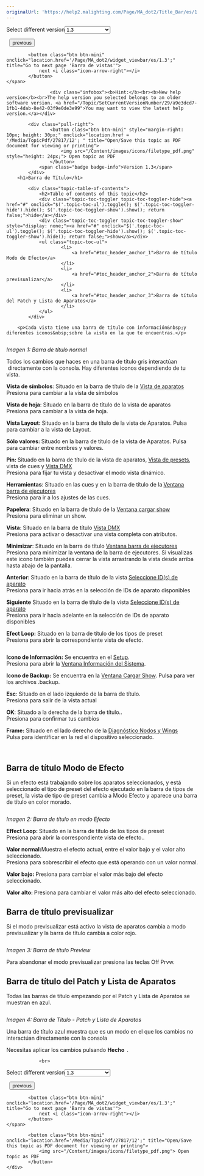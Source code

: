```yaml
---
originalUrl: 'https://help2.malighting.com/Page/MA_dot2/Title_Bar/es/1.3'
---
```


<div class="topic-navigation">

<div class="pull-right">
	<span class="pull-left">


<div class="pull-left">
<form action="/Topic/SetCurrentVersionNumber" class="form-inline" id="frmTagSelector" method="post">	<span class="form-mini">
		<div class="input-prepend"><span class="add-on">Select different version</span><select autocomplete="off" id="versionNumberId" name="versionNumberId" onchange="$(this).closest('#frmTagSelector').submit();" style="width: 120px;"><option value="">- latest -</option>
<option value="3">1.1</option>
<option value="7">1.2</option>
<option selected="selected" value="12">1.3</option>
<option value="16">1.5</option>
<option value="29">1.9</option>
</select></div>
		<input data-val="true" data-val-number="The field Int32 must be a number." data-val-required="The Int32 field is required." id="ProductId" name="ProductId" type="hidden" value="7">
		<input id="CurrentGuid" name="CurrentGuid" type="hidden" value="a9e3dcd7-1fb1-4dab-8e42-03f9e0de3e99">
	</span>
</form></div>&nbsp;	</span>
	<span class="pull-right" style="white-space: nowrap;">
			<button class="btn btn-mini" onclick="location.href='/Page/MA_dot2/Widget_PresetTypeBar/es/1.3'; " title="Go to previous page 'Barra tipos de Preset'">
				<i class="icon-arrow-left"></i> previous
			</button>

			<button class="btn btn-mini" onclick="location.href='/Page/MA_dot2/widget_viewbar/es/1.3';" title="Go to next page 'Barra de vistas'">
				next <i class="icon-arrow-right"></i> 
			</button>
	</span>
</div>
<div class="clear-fix" style="margin-bottom: 10px"></div>
</div>

					<div class="infobox"><b>Hint:</b><br><b>New help version</b><br>The help version you selected belongs to an older software version. <a href="/Topic/SetCurrentVersionNumber/29/a9e3dcd7-1fb1-4dab-8e42-03f9e0de3e99">You may want to view the latest help version.</a></div>

			<div class="pull-right">
					<button class="btn btn-mini" style="margin-right: 10px; height: 30px;" onclick="location.href = '/Media/TopicPdf/27817/12'; " title="Open/Save this topic as PDF document for viewing or printing">
						<img src="/Content/images/icons/filetype_pdf.png" style="height: 24px;"> Open topic as PDF
					</button>
				<span class="badge badge-info">Version 1.3</span>
			</div>
		<h1>Barra de Título</h1>

			<div class="topic-table-of-contents">
				<h2>Table of contents of this topic</h2>
				<div class="topic-toc-toggler topic-toc-toggler-hide"><a href="#" onclick="$('.topic-toc-ul').toggle(); $('.topic-toc-toggler-hide').hide(); $('.topic-toc-toggler-show').show(); return false;">hide</a></div>
				<div class="topic-toc-toggler topic-toc-toggler-show" style="display: none;"><a href="#" onclick="$('.topic-toc-ul').toggle(); $('.topic-toc-toggler-hide').show(); $('.topic-toc-toggler-show').hide(); return false;">show</a></div>
				<ul class="topic-toc-ul">
						<li>
							<a href="#toc_header_anchor_1">Barra de título Modo de Efecto</a>
						</li>
						<li>
							<a href="#toc_header_anchor_2">Barra de título previsualizar</a>
						</li>
						<li>
							<a href="#toc_header_anchor_3">Barra de título del Patch y Lista de Aparatos</a>
						</li>
				</ul>
			</div>

		<p>Cada vista tiene una barra de título con información&nbsp;y diferentes iconos&nbsp;sobre la vista en la que te encuentras.</p>

<p><img alt="" src="/Media/Image/dot2_viewsandwindows_fixtures_title-bar_v1-3.png"></p>

<p><em>Imagen 1: Barra de título normal</em></p>

<p>Todos los cambios que haces en una barra de título gris interactúan &nbsp;directamente con la consola. Hay diferentes iconos dependiendo de tu vista.</p>

<p><img alt="" src="/Media/Image/Dot2_ViewsandWindows_ControlElements_TitleBar02_1-0.PNG"><br>
<strong>Vista de símbolos</strong>: Situado en la barra de título de la&nbsp;<a href="/Topic/989f0b88-de3d-4818-8c0b-a69fa90b2106">Vista de aparatos</a><br>
Presiona para cambiar a la vista de símbolos</p>

<p><img alt="" src="/Media/Image/Dot2_ViewsandWindows_ControlElements_TitleBar03_1-0.PNG"><br>
<strong>Vista de hoja</strong>: Situado en la barra de título de la vista de aparatos<br>
Presiona para cambiar a la vista de hoja.</p>

<p><img alt="" src="/Media/Image/Dot2_ViewsandWindows_ControlElements_TitleBar23_1-2.png"><br>
<strong>Vista Layout: </strong>Situado en la barra de título de la vista de Aparatos. Pulsa para cambiar a la vista de Layout.</p>

<p><img alt="" src="/Media/Image/dot2_sheet-view_toggle-name-value_v1-3.png"><br>
<strong>Sólo valores:&nbsp;</strong>Situado en la barra de título de la vista de Aparatos. Pulsa para cambiar entre nombres y valores.</p>

<p><img alt="" src="/Media/Image/Dot2_ViewsandWindows_ControlElements_TitleBar04_1-0.PNG"><br>
<strong>Pin: </strong>Situado en la barra de título de la vista de aparatos,&nbsp;<a href="/Topic/c3fb198e-9577-4dae-981c-601829997529">Vista de presets</a>,<strong> </strong>vista de cues y <a href="/Topic/2f939332-43b1-44f0-9a0e-3121d5083e70">Vista DMX</a><br>
Presiona para fijar tu vista y desactivar el modo vista dinámico.</p>

<p><img alt="" src="/Media/Image/Dot2_ViewsandWindows_ControlElements_TitleBar05_1-0.PNG"><br>
<strong>Herramientas</strong>: Situado en las cues y en la barra de título de la<strong>&nbsp;</strong><a href="/Topic/d8ca000e-cf13-448d-ac3e-129272e731d8">Ventana barra de ejecutores</a><br>
Presiona para ir a los ajustes de las&nbsp;cues.</p>

<p><img alt="" src="/Media/Image/Dot2_ViewsandWindows_ControlElements_TitleBar12_1-0.PNG"><br>
<strong>Papelera</strong>: Situado en la barra de título de la <a href="/Topic/5376c636-64ff-4c67-887c-a81e7532afea">Ventana cargar show</a><br>
Presiona para eliminar un&nbsp;show.</p>

<p><strong><img alt="" src="/Media/Image/Dot2_ViewsandWindows_ControlElements_TitleBar06_1-0.PNG"></strong><br>
<strong>Vista</strong>: Situado en la barra de título&nbsp;<a href="/Topic/2f939332-43b1-44f0-9a0e-3121d5083e70">Vista DMX</a><br>
Presiona para activar o desactivar una vista completa con atributos.</p>

<p><img alt="" src="/Media/Image/Dot2_ViewsandWindows_ControlElements_TitleBar07_1-0.PNG"><br>
<strong>Minimizar</strong>: Situado en la barra de título <a href="/Topic/d8ca000e-cf13-448d-ac3e-129272e731d8">Ventana barra de ejecutores</a><br>
Presiona para minimizar la ventana de la barra de ejecutores. Si visualizas este icono también puedes cerrar la vista arrastrando la vista desde arriba hasta abajo de la pantalla.</p>

<p><img alt="" src="/Media/Image/Dot2_ViewsandWindows_ControlElements_TitleBar10_1-0.PNG"><br>
<strong>Anterior</strong>: Situado en la barra de título de la vista <a href="/Topic/01949542-9b01-4052-b2c5-ac718d5dbdfe">Seleccione ID(s) de aparato</a><br>
Presiona para ir hacia atrás en la selección de IDs de aparato disponibles</p>

<p><img alt="" src="/Media/Image/Dot2_ViewsandWindows_ControlElements_TitleBar11_1-0.PNG"><br>
<strong>Siguiente</strong>&nbsp;Situado en la barra de título de la vista&nbsp;<a href="/Topic/01949542-9b01-4052-b2c5-ac718d5dbdfe">Seleccione ID(s) de aparato</a><br>
Presiona para ir hacia adelante en la selección de IDs de aparato disponibles</p>

<p><img alt="" src="/Media/Image/Dot2_ViewsandWindows_ControlElements_TitleBar17_1-0.PNG"><br>
<strong>Efect Loop:</strong> Situado en la barra de título de los tipos de preset<br>
Presiona para abrir la correspondiente vista de efecto.</p>

<p><img alt="" src="/Media/Image/Dot2_ViewsandWindows_Setup03_1-0.PNG"></p>

<p><strong>Icono de Información:</strong>&nbsp;Se encuentra en el&nbsp;<a href="/Topic/198599eb-ca20-4e60-b007-bb08cd2ce43b">Setup</a>.<br>
Presiona para abrir la <a href="/Topic/aeea08ec-762b-4fbc-b77b-cb65a68e08ca">Ventana Información del Sistema</a>.</p>

<p><img alt="" src="/Media/Image/Dot2_ViewsandWindows_BackupWindow05_1-2.png"><br>
<strong>Icono de Backup:</strong>&nbsp;Se encuentra en la&nbsp;<a href="/Topic/5376c636-64ff-4c67-887c-a81e7532afea">Ventana Cargar&nbsp;Show</a>. Pulsa para ver los archivos .backup.</p>

<p><strong><img alt="" src="/Media/Image/Dot2_ViewsandWindows_ControlElements_TitleBar08_1-0.PNG"><br>
Esc</strong>:&nbsp;Situado en el lado izquierdo de la barra de título.<br>
Presiona para salir de la vista actual</p>

<p><strong><img alt="" src="/Media/Image/Dot2_ViewsandWindows_ControlElements_TitleBar09_1-0.PNG"><br>
OK</strong>: Situado a la derecha de la barra de título..<br>
Presiona para confirmar tus cambios</p>

<p><img alt="" src="/Media/Image/Dot2_ViewsandWindows_WingStatistics02_1-1.PNG"><br>
<strong>Frame:</strong>&nbsp;Situado en el lado derecho de la&nbsp;<a href="/Topic/eab16900-bd9c-4236-a315-4fc4ceecd28d">Diagnóstico Nodos y&nbsp;Wings</a><br>
Pulsa para identificar en la red el dispositivo seleccionado.</p>

<p>&nbsp;</p>

<a name="toc_header_anchor_1" id="toc_header_anchor_1" class="topic-toc-item"></a><h2>Barra de título Modo de Efecto</h2>

<p>Si un efecto está trabajando sobre los aparatos seleccionados, y está seleccionado el tipo de preset del efecto ejecutado en la barra de tipos de preset,&nbsp;la vista de tipo de preset&nbsp;cambia a Modo Efecto&nbsp;y aparece una barra de título en color morado.</p>

<p><img alt="" src="/Media/Image/Dot2_ViewsandWindows_DimmerPresetTypeView04_1-2.png"></p>

<p><em>Imagen 2: Barra de título en modo Efecto</em></p>

<p><img alt="" src="/Media/Image/Dot2_ViewsandWindows_ControlElements_TitleBar18_1-2.png"><br>
<strong>Effect Loop: </strong>Situado en la barra de título de los tipos de&nbsp;preset​<br>
Presiona para abrir la correspondiente vista de efecto..</p>

<p><img alt="" src="/Media/Image/Dot2_ViewsandWindows_ControlElements_TitleBar19_1-2.png"><br>
<strong>Valor normal:</strong>Muestra el efecto actual, entre el valor bajo y el valor alto seleccionado.<br>
Presiona para sobrescribir el efecto que está operando con un valor normal.</p>

<p><img alt="" src="/Media/Image/Dot2_ViewsandWindows_ControlElements_TitleBar20_1-2.png"><br>
<strong>Valor bajo: </strong>Presiona para cambiar el valor más bajo del efecto seleccionado.</p>

<p><img alt="" src="/Media/Image/Dot2_ViewsandWindows_ControlElements_TitleBar21_1-2.png"><br>
<strong>Valor alto:&nbsp;</strong>Presiona para cambiar el valor más alto del efecto seleccionado.</p>

<a name="toc_header_anchor_2" id="toc_header_anchor_2" class="topic-toc-item"></a><h2>Barra de título previsualizar</h2>

<p>Si el modo previsualizar está activo la vista de aparatos cambia a modo previsualizar y la barra de título cambia a color rojo.</p>

<p><img alt="" src="/Media/Image/Dot2_ViewsandWindows_ControlElements_TitleBar22_1-2.png"></p>

<p><em>Imagen 3: Barra de título Preview</em></p>

<p>Para abandonar el modo previsualizar presiona las teclas&nbsp;<span class="hardkey">Off</span>&nbsp;<span class="hardkey">Prvw</span>.</p>

<a name="toc_header_anchor_3" id="toc_header_anchor_3" class="topic-toc-item"></a><h2>Barra de título del Patch y Lista de Aparatos</h2>

<p>Todas las barras de título empezando por el Patch y Lista de Aparatos se muestran en azul.</p>

<p><img alt="" src="/Media/Image/Dot2_ViewsandWindows_ControlElements_TitleBar15_1-0.PNG"></p>

<p><em>Imagen 4: Barra de Titulo - Patch y Lista de Aparatos</em></p>

<p>Una barra de título azul muestra que es un modo en el que los cambios no interactúan directamente con la consola</p>

<p>Necesitas aplicar los cambios pulsando <strong>Hecho&nbsp;&nbsp;</strong><img alt="" src="/Media/Image/Dot2_ViewsandWindows_PatchAndFixtureSchedule_1-0.PNG">.</p>


				<br>
<div class="topic-navigation">

<div class="pull-right">
	<span class="pull-left">


<div class="pull-left">
<form action="/Topic/SetCurrentVersionNumber" class="form-inline" id="frmTagSelector" method="post">	<span class="form-mini">
		<div class="input-prepend"><span class="add-on">Select different version</span><select autocomplete="off" id="versionNumberId" name="versionNumberId" onchange="$(this).closest('#frmTagSelector').submit();" style="width: 120px;"><option value="">- latest -</option>
<option value="3">1.1</option>
<option value="7">1.2</option>
<option selected="selected" value="12">1.3</option>
<option value="16">1.5</option>
<option value="29">1.9</option>
</select></div>
		<input data-val="true" data-val-number="The field Int32 must be a number." data-val-required="The Int32 field is required." id="ProductId" name="ProductId" type="hidden" value="7">
		<input id="CurrentGuid" name="CurrentGuid" type="hidden" value="a9e3dcd7-1fb1-4dab-8e42-03f9e0de3e99">
	</span>
</form></div>&nbsp;	</span>
	<span class="pull-right" style="white-space: nowrap;">
			<button class="btn btn-mini" onclick="location.href='/Page/MA_dot2/Widget_PresetTypeBar/es/1.3'; " title="Go to previous page 'Barra tipos de Preset'">
				<i class="icon-arrow-left"></i> previous
			</button>

			<button class="btn btn-mini" onclick="location.href='/Page/MA_dot2/widget_viewbar/es/1.3';" title="Go to next page 'Barra de vistas'">
				next <i class="icon-arrow-right"></i> 
			</button>
	</span>
</div>
	<div class="clear-fix"></div>
	<div class="pull-right">
	
			<button class="btn btn-mini" onclick="location.href='/Media/TopicPdf/27817/12';" title="Open/Save this topic as PDF document for viewing or printing">
				<img src="/Content/images/icons/filetype_pdf.png"> Open topic as PDF
			</button>
	</div>
<div class="clear-fix" style="margin-bottom: 10px"></div>
</div>

	
